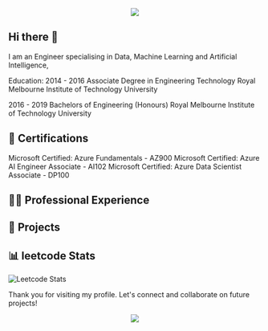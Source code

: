 <p align="center">
  <img src="https://capsule-render.vercel.app/api?type=waving&color=gradient&text=Hello!&height=100&section=header"/>
</p>

## Hi there 👋

I am an Engineer specialising in Data, Machine Learning and Artificial Intelligence,

Education:
2014 - 2016
Associate Degree in Engineering Technology
Royal Melbourne Institute of Technology University

2016 - 2019
Bachelors of Engineering (Honours)
Royal Melbourne Institute of Technology University

## 📜 Certifications
Microsoft Certified: Azure Fundamentals - AZ900
Microsoft Certified: Azure AI Engineer Associate - AI102
Microsoft Certified: Azure Data Scientist Associate - DP100

## 👨‍💻 Professional Experience

## 🚀 Projects


## 📊 leetcode Stats

![Leetcode Stats](https://leetcard.jacoblin.cool/CeeJayMoss?ext=heatmap&theme=unicorn&font=lexend_exa)

Thank you for visiting my profile. Let's connect and collaborate on future projects!

<p align="center">
  <img src="https://capsule-render.vercel.app/api?type=waving&color=gradient&height=100&section=footer"/>
</p>

